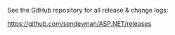 See the GitHub repository for all release & change logs:

<https://github.com/sendevman/ASP.NET/releases>
